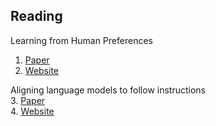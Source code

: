 ## Reading

Learning from Human Preferences  
1. [Paper](https://arxiv.org/pdf/1706.03741.pdf)
2. [Website](https://openai.com/research/learning-from-human-preferences)

Aligning language models to follow instructions  
3. [Paper](https://arxiv.org/abs/2203.02155)  
4. [Website](https://openai.com/research/instruction-following)
